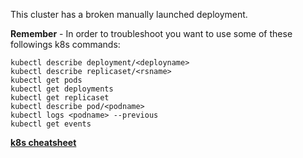 This cluster has a broken manually launched deployment.

**Remember** - In order to troubleshoot you want to use some of these followings k8s commands:

```
kubectl describe deployment/<deployname>
kubectl describe replicaset/<rsname>
kubectl get pods
kubectl get deployments
kubectl get replicaset
kubectl describe pod/<podname>
kubectl logs <podname> --previous
kubectl get events
```

[**k8s cheatsheet**](https://kubernetes.io/docs/reference/kubectl/cheatsheet/)